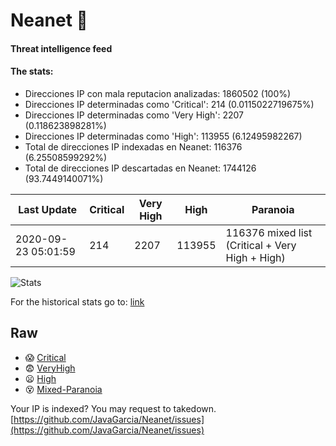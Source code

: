# Neanet :hocho:
#### Threat intelligence feed
#### The stats:

- Direcciones IP con mala reputacion analizadas: 1860502 (100%)
- Direcciones IP determinadas como 'Critical':  214 (0.0115022719675%)
- Direcciones IP determinadas como 'Very High':  2207 (0.118623898281%)
- Direcciones IP determinadas como 'High':  113955 (6.12495982267)
- Total de direcciones IP indexadas en Neanet:  116376 (6.25508599292%)
- Total de direcciones IP descartadas en Neanet:  1744126 (93.7449140071%)

| Last Update | Critical | Very High | High | Paranoia |
| --- | --- | --- | --- | --- |
| 2020-09-23 05:01:59 | 214 | 2207 | 113955 | 116376 mixed list (Critical + Very High + High)|

![Stats](https://docs.google.com/spreadsheets/d/e/2PACX-1vSnaNMIXVabIpDJjufMlzH7poXnshF3mgd8Is1g9ytUEzVsP5my4Trn8f-xkoLLQ38xpL3HtmUexLo6/pubchart?oid=501124687&format=image)

For the historical stats go to: [link](/stats.csv)
## Raw
- :scream: [Critical](https://raw.githubusercontent.com/JavaGarcia/Neanet/master/blacklists/neanet_critical.txt)
- :fearful: [VeryHigh](https://raw.githubusercontent.com/JavaGarcia/Neanet/master/blacklists/neanet_veryHigh.txtt)
- :frowning: [High](https://raw.githubusercontent.com/JavaGarcia/Neanet/master/blacklists/neanet_high.txt)
- :dizzy_face: [Mixed-Paranoia](https://raw.githubusercontent.com/JavaGarcia/Neanet/master/blacklists/neanet_all.txt)


Your IP is indexed? You may request to takedown. [https://github.com/JavaGarcia/Neanet/issues](https://github.com/JavaGarcia/Neanet/issues)








































































































































































































































































































































































































































































































































































































































































































































































































































































































































































































